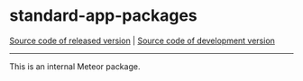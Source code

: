 # standard-app-packages
[Source code of released version](https://github.com/meteor/meteor/tree/master/packages/deprecated/standard-app-packages) | [Source code of development version](https://github.com/meteor/meteor/tree/devel/packages/deprecated/standard-app-packages)
***

This is an internal Meteor package.
